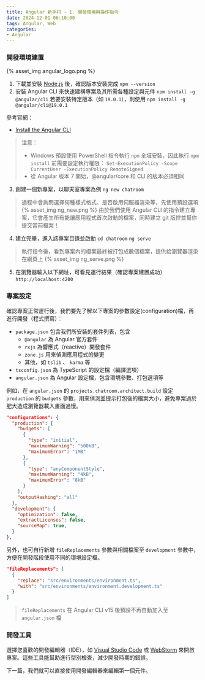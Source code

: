 ```yaml
---
title: Angular 新手村 - 1. 開發環境與操作指令
date: 2024-12-01 06:10:00
tags: Angular, Web
categories:
- Angular
---
```


### 開發環境建置

{% asset_img angular_logo.png %}

1. 下載並安裝 [Node.js](https://nodejs.org/en/download) 後，確認版本安裝完成
  `npm --version`
2. 安裝 Angular CLI 來快速建構專案及其所需各種設定與元件
  `npm install -g @angular/cli`
  若要安裝特定版本（如 `19.0.1`），則使用
  `npm install -g @angular/cli@19.0.1`

參考官網：
* [Install the Angular CLI](https://v17.angular.io/guide/setup-local#install-the-angular-cli)

> 注意：
> * Windows 預設使用 PowerShell 指令執行 `npm` 全域安裝，因此執行 `npm install` 前需要設定執行權限：
> `Set-ExecutionPolicy -Scope CurrentUser -ExecutionPolicy RemoteSigned`
> * 從 Angular 版本 7 開始，@angular/core 和 CLI 的版本必須相同

3. 創建一個新專案，以聊天室專案為例
  `ng new chatroom`

> 過程中會詢問選擇何種樣式格式、是否啟用伺服器渲染等，先使用預設選項
> {% asset_img ng_new.png %}
> 由於我們使用 Angular CLI 的指令建立專案，它會產生所有能讓應用程式首次啟動的檔案，同時建立 git 版控並幫你提交當前檔案！

4. 建立完畢，進入該專案目錄並啟動
  `cd chatroom`
  `ng serve`

> 執行指令後，看到專案內的檔案最終被打包成數個檔案，提供給瀏覽器渲染在網頁上
> {% asset_img ng_serve.png %}

5. 在瀏覽器輸入以下網址，可看見運行結果（確認專案建置成功）
  `http://localhost:4200`

<!-- more -->

### 專案設定

確認專案正常運行後，我們要先了解以下專案的參數設定(configuration)檔，再進行開發（程式撰寫）：

* `package.json` 包含我們所安裝的套件列表，包含
  * `@angular` 為 Angular 官方套件
  * `rxjs` 為響應式（reactive）開發套件
  * `zone.js` 用來偵測應用程式的變更
  * 其他，如 `tslib` 、 `karma` 等
* `tsconfig.json` 為 TypeScript 的設定檔（編譯選項）
* `angular.json` 為 Angular 設定檔，包含環境參數、打包選項等

例如，在 `angular.json` 的 `projects.chatroom.architect.build` 設定 `production` 的 `budgets` 參數，用來偵測並提示打包後的檔案大小，避免專案過於肥大造成瀏覽器載入畫面過慢。

```json
"configurations": {
  "production": {
    "budgets": [
      {
        "type": "initial",
        "maximumWarning": "500kB",
        "maximumError": "1MB"
      },
      {
        "type": "anyComponentStyle",
        "maximumWarning": "4kB",
        "maximumError": "8kB"
      }
    ],
    "outputHashing": "all"
  },
  "development": {
    "optimization": false,
    "extractLicenses": false,
    "sourceMap": true,
  }
},
```

另外，也可自行新增 `fileReplacements` 參數與相關檔案至 `development` 參數中，方便在開發階段使用不同的環境設定檔。

```json
"fileReplacements": [
  {
    "replace": "src/environments/environment.ts",
    "with": "src/environments/environment.development.ts"
  }
]
```

> `fileReplacements` 在 Angular CLI v15 後預設不再自動加入至 `angular.json` 檔

### 開發工具

選擇您喜歡的開發編輯器（IDE），如 [Visual Studio Code](https://code.visualstudio.com/) 或 [WebStorm](https://www.jetbrains.com/webstorm/) 來開啟專案。這些工具能幫助進行型別檢查，減少開發時期的錯誤。

下一篇，我們就可以直接使用開發編輯器來編輯第一個元件。
